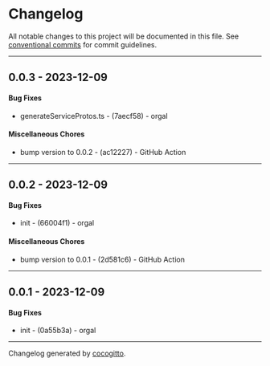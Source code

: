 # Changelog
All notable changes to this project will be documented in this file. See [conventional commits](https://www.conventionalcommits.org/) for commit guidelines.

- - -
## 0.0.3 - 2023-12-09
#### Bug Fixes
- generateServiceProtos.ts - (7aecf58) - orgal
#### Miscellaneous Chores
- bump version to 0.0.2 - (ac12227) - GitHub Action
- - -

## 0.0.2 - 2023-12-09
#### Bug Fixes
- init - (66004f1) - orgal
#### Miscellaneous Chores
- bump version to 0.0.1 - (2d581c6) - GitHub Action
- - -

## 0.0.1 - 2023-12-09
#### Bug Fixes
- init - (0a55b3a) - orgal
- - -

Changelog generated by [cocogitto](https://github.com/cocogitto/cocogitto).